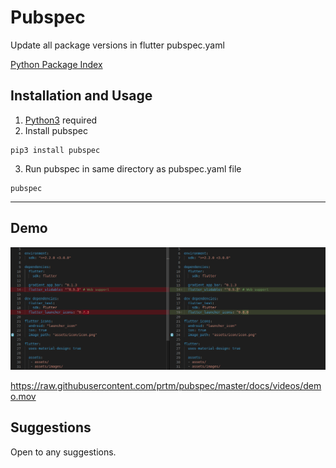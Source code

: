 # Pubspec

Update all package versions in flutter pubspec.yaml

[Python Package Index](https://pypi.org/project/pubspec/)

## Installation and Usage

1. [Python3](https://www.python.org/downloads/) required
2. Install pubspec
```
pip3 install pubspec
```
3. Run pubspec in same directory as pubspec.yaml file
```
pubspec
```

---
## Demo
![Screenshot](https://raw.githubusercontent.com/prtm/pubspec/master/docs/images/demo.png)

https://raw.githubusercontent.com/prtm/pubspec/master/docs/videos/demo.mov


## Suggestions
Open to any suggestions.
